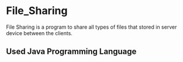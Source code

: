 # File_Sharing

File Sharing is a program to share all types of files that stored in server device between the clients.

## Used Java Programming Language

